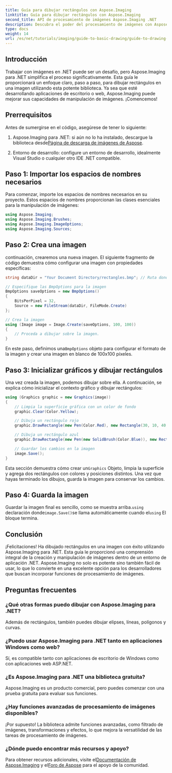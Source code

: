 ```yaml
---
title: Guía para dibujar rectángulos con Aspose.Imaging
linktitle: Guía para dibujar rectángulos con Aspose.Imaging
second_title: API de procesamiento de imágenes Aspose.Imaging .NET
description: Descubra el poder del procesamiento de imágenes con Aspose.Imaging para .NET en esta guía completa. Aprenda a crear y manipular imágenes, centrándose específicamente en el dibujo de rectángulos con colores y tamaños personalizados.
type: docs
weight: 14
url: /es/net/tutorials/imaging/guide-to-basic-drawing/guide-to-drawing-rectangle/
---
```

## Introducción

Trabajar con imágenes en .NET puede ser un desafío, pero Aspose.Imaging para .NET simplifica el proceso significativamente. Esta guía le proporcionará un enfoque claro, paso a paso, para dibujar rectángulos en una imagen utilizando esta potente biblioteca. Ya sea que esté desarrollando aplicaciones de escritorio o web, Aspose.Imaging puede mejorar sus capacidades de manipulación de imágenes. ¡Comencemos!

## Prerrequisitos

Antes de sumergirse en el código, asegúrese de tener lo siguiente:

1.  Aspose.Imaging para .NET: si aún no lo ha instalado, descargue la biblioteca desde[Página de descarga de imágenes de Aspose](https://releases.aspose.com/imaging/net/).

2. Entorno de desarrollo: configure un entorno de desarrollo, idealmente Visual Studio o cualquier otro IDE .NET compatible.

## Paso 1: Importar los espacios de nombres necesarios

Para comenzar, importe los espacios de nombres necesarios en su proyecto. Estos espacios de nombres proporcionan las clases esenciales para la manipulación de imágenes:

```csharp
using Aspose.Imaging;
using Aspose.Imaging.Brushes;
using Aspose.Imaging.ImageOptions;
using Aspose.Imaging.Sources;
```

## Paso 2: Crea una imagen

continuación, crearemos una nueva imagen. El siguiente fragmento de código demuestra cómo configurar una imagen con propiedades específicas:

```csharp
string dataDir = "Your Document Directory/rectangles.bmp"; // Ruta donde se guardará la imagen

// Especifique las BmpOptions para la imagen
BmpOptions saveOptions = new BmpOptions()
{
    BitsPerPixel = 32,
    Source = new FileStream(dataDir, FileMode.Create)
};

// Crea la imagen
using (Image image = Image.Create(saveOptions, 100, 100))
{
    // Proceda a dibujar sobre la imagen.
}
```

 En este paso, definimos una`BmpOptions` objeto para configurar el formato de la imagen y crear una imagen en blanco de 100x100 píxeles.

## Paso 3: Inicializar gráficos y dibujar rectángulos

Una vez creada la imagen, podemos dibujar sobre ella. A continuación, se explica cómo inicializar el contexto gráfico y dibujar rectángulos:

```csharp
using (Graphics graphic = new Graphics(image))
{
    // Limpia la superficie gráfica con un color de fondo
    graphic.Clear(Color.Yellow);

    // Dibuja un rectángulo rojo
    graphic.DrawRectangle(new Pen(Color.Red), new Rectangle(30, 10, 40, 80));

    // Dibuja un rectángulo azul
    graphic.DrawRectangle(new Pen(new SolidBrush(Color.Blue)), new Rectangle(10, 30, 80, 40));

    // Guardar los cambios en la imagen
    image.Save();
}
```

 Esta sección demuestra cómo crear un`Graphics` Objeto, limpia la superficie y agrega dos rectángulos con colores y posiciones distintos. Una vez que hayas terminado los dibujos, guarda la imagen para conservar los cambios.

## Paso 4: Guarda la imagen

 Guardar la imagen final es sencillo, como se muestra arriba.`using` declaración donde`image.Save()`se llama automáticamente cuando el`using` El bloque termina.

## Conclusión

¡Felicitaciones! Ha dibujado rectángulos en una imagen con éxito utilizando Aspose.Imaging para .NET. Esta guía le proporcionó una comprensión integral de la creación y manipulación de imágenes dentro de un entorno de aplicación .NET. Aspose.Imaging no solo es potente sino también fácil de usar, lo que lo convierte en una excelente opción para los desarrolladores que buscan incorporar funciones de procesamiento de imágenes.

## Preguntas frecuentes

### ¿Qué otras formas puedo dibujar con Aspose.Imaging para .NET?
Además de rectángulos, también puedes dibujar elipses, líneas, polígonos y curvas.

### ¿Puedo usar Aspose.Imaging para .NET tanto en aplicaciones Windows como web?
Sí, es compatible tanto con aplicaciones de escritorio de Windows como con aplicaciones web ASP.NET.

### ¿Es Aspose.Imaging para .NET una biblioteca gratuita?
Aspose.Imaging es un producto comercial, pero puedes comenzar con una prueba gratuita para evaluar sus funciones.

### ¿Hay funciones avanzadas de procesamiento de imágenes disponibles?
¡Por supuesto! La biblioteca admite funciones avanzadas, como filtrado de imágenes, transformaciones y efectos, lo que mejora la versatilidad de las tareas de procesamiento de imágenes.

### ¿Dónde puedo encontrar más recursos y apoyo?
 Para obtener recursos adicionales, visite el[Documentación de Aspose.Imaging](https://reference.aspose.com/imaging/net/) y el[Foro de Aspose](https://forum.aspose.com/) para el apoyo de la comunidad.